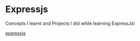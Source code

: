 # Expressjs

Concepts I learnt and Projects I did while learning ExpressJs!


[expressjs](https://user-images.githubusercontent.com/82764803/221206650-0f977099-e36d-4f56-ba03-dc0e67080519.png)
